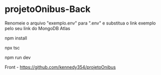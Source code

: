 # projetoOnibus-Back

Renomeie o arquivo "exemplo.env" para ".env" e substitua o link exemplo pelo seu link do MongoDB Atlas

npm install

npx tsc

npm run dev

Front - https://github.com/kennedy354/projetoOnibus
